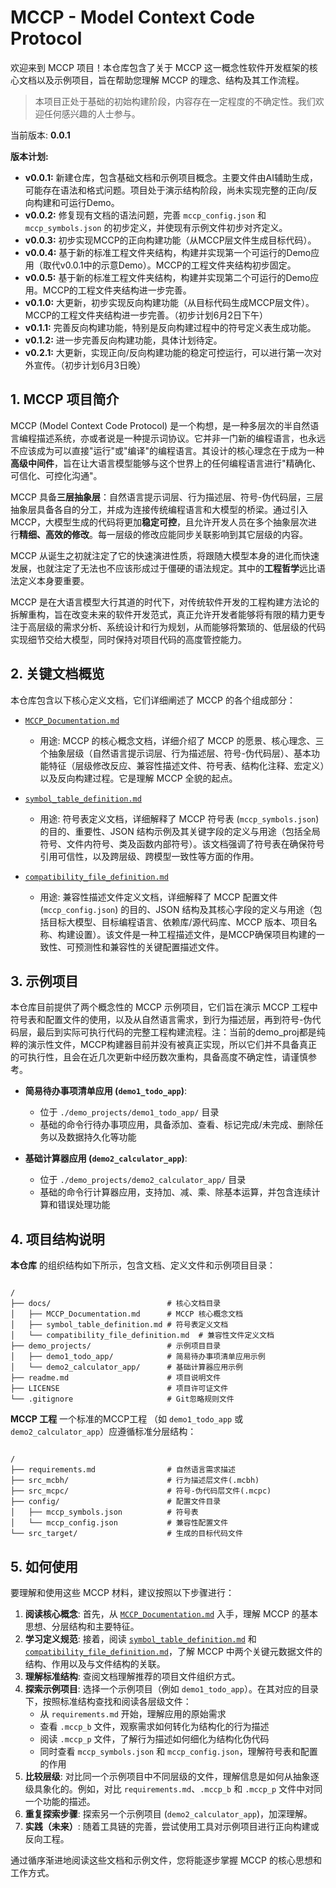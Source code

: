 # MCCP - Model Context Code Protocol

欢迎来到 MCCP 项目！本仓库包含了关于 MCCP 这一概念性软件开发框架的核心文档以及示例项目，旨在帮助您理解 MCCP 的理念、结构及其工作流程。

> 本项目正处于基础的初始构建阶段，内容存在一定程度的不确定性。我们欢迎任何感兴趣的人士参与。

当前版本: **0.0.1**

**版本计划:**

*   **v0.0.1:** 新建仓库，包含基础文档和示例项目概念。主要文件由AI辅助生成，可能存在语法和格式问题。项目处于演示结构阶段，尚未实现完整的正向/反向构建和可运行Demo。
*   **v0.0.2:** 修复现有文档的语法问题，完善 `mccp_config.json` 和 `mccp_symbols.json` 的初步定义，并使现有示例文件初步对齐定义。
*   **v0.0.3:** 初步实现MCCP的正向构建功能（从MCCP层文件生成目标代码）。
*   **v0.0.4:** 基于新的标准工程文件夹结构，构建并实现第一个可运行的Demo应用（取代v0.0.1中的示意Demo）。MCCP的工程文件夹结构初步固定。
*   **v0.0.5:** 基于新的标准工程文件夹结构，构建并实现第二个可运行的Demo应用。MCCP的工程文件夹结构进一步完善。
*   **v0.1.0:** 大更新，初步实现反向构建功能（从目标代码生成MCCP层文件）。MCCP的工程文件夹结构进一步完善。（初步计划6月2日下午）
*   **v0.1.1:** 完善反向构建功能，特别是反向构建过程中的符号定义表生成功能。
*   **v0.1.2:** 进一步完善反向构建功能，具体计划待定。
*   **v0.2.1:** 大更新，实现正向/反向构建功能的稳定可控运行，可以进行第一次对外宣传。（初步计划6月3日晚）

## 1. MCCP 项目简介

MCCP (Model Context Code Protocol) 是一个构想，是一种多层次的半自然语言编程描述系统，亦或者说是一种提示词协议。它并非一门新的编程语言，也永远不应该成为可以直接"运行"或"编译"的编程语言。其设计的核心理念在于成为一种**高级中间件**，旨在让大语言模型能够与这个世界上的任何编程语言进行"精确化、可信化、可控化沟通"。

MCCP 具备**三层抽象层**：自然语言提示词层、行为描述层、符号-伪代码层，三层抽象层具备各自的分工，并成为连接传统编程语言和大模型的桥梁。通过引入 MCCP，大模型生成的代码将更加**稳定可控**，且允许开发人员在多个抽象层次进行**精细、高效的修改**。每一层级的修改应能同步关联影响到其它层级的内容。

MCCP 从诞生之初就注定了它的快速演进性质，将跟随大模型本身的进化而快速发展，也就注定了无法也不应该形成过于僵硬的语法规定。其中的**工程哲学**远比语法定义本身要重要。

MCCP 是在大语言模型大行其道的时代下，对传统软件开发的工程构建方法论的拆解重构，旨在改变未来的软件开发范式，真正允许开发者能够将有限的精力更专注于高层级的需求分析、系统设计和行为规划，从而能够将繁琐的、低层级的代码实现细节交给大模型，同时保持对项目代码的高度管控能力。

## 2. 关键文档概览

本仓库包含以下核心定义文档，它们详细阐述了 MCCP 的各个组成部分：

*   [`MCCP_Documentation.md`](./docs/MCCP_Documentation.md)
    *   用途: MCCP 的核心概念文档，详细介绍了 MCCP 的愿景、核心理念、三个抽象层级（自然语言提示词层、行为描述层、符号-伪代码层）、基本功能特征（层级修改反应、兼容性描述文件、符号表、结构化注释、宏定义）以及反向构建过程。它是理解 MCCP 全貌的起点。

*   [`symbol_table_definition.md`](./docs/symbol_table_definition.md)
    *   用途: 符号表定义文档，详细解释了 MCCP 符号表 (`mccp_symbols.json`) 的目的、重要性、JSON 结构示例及其关键字段的定义与用途（包括全局符号、文件内符号、类及函数内部符号）。该文档强调了符号表在确保符号引用可信性，以及跨层级、跨模型一致性等方面的作用。

*   [`compatibility_file_definition.md`](./docs/compatibility_table_definition.md)
    *   用途: 兼容性描述文件定义文档，详细解释了 MCCP 配置文件 (`mccp_config.json`) 的目的、JSON 结构及其核心字段的定义与用途（包括目标大模型、目标编程语言、依赖库/源代码库、MCCP 版本、项目名称、构建设置）。该文件是一种工程描述文件，是MCCP确保项目构建的一致性、可预测性和兼容性的关键配置描述文件。

## 3. 示例项目

本仓库目前提供了两个概念性的 MCCP 示例项目，它们旨在演示 MCCP 工程中符号表和配置文件的使用，以及从自然语言需求，到行为描述层，再到符号-伪代码层，最后到实际可执行代码的完整工程构建流程。注：当前的demo_proj都是纯粹的演示性文件，MCCP构建器目前并没有被真正实现，所以它们并不具备真正的可执行性，且会在近几次更新中经历数次重构，具备高度不确定性，请谨慎参考。

*   **简易待办事项清单应用 (`demo1_todo_app`)**:
    *   位于 `./demo_projects/demo1_todo_app/` 目录
    *   基础的命令行待办事项应用，具备添加、查看、标记完成/未完成、删除任务以及数据持久化等功能
    
*   **基础计算器应用 (`demo2_calculator_app`)**:
    *   位于 `./demo_projects/demo2_calculator_app/` 目录
    *   基础的命令行计算器应用，支持加、减、乘、除基本运算，并包含连续计算和错误处理功能

## 4. 项目结构说明

**本仓库** 的组织结构如下所示，包含文档、定义文件和示例项目目录：

```

/
├── docs/                          # 核心文档目录
│   ├── MCCP_Documentation.md      # MCCP 核心概念文档
│   ├── symbol_table_definition.md # 符号表定义文档
│   └── compatibility_file_definition.md  # 兼容性文件定义文档
├── demo_projects/                 # 示例项目目录
│   ├── demo1_todo_app/            # 简易待办事项清单应用示例
│   └── demo2_calculator_app/      # 基础计算器应用示例
├── readme.md                      # 项目说明文件
├── LICENSE                        # 项目许可证文件
└── .gitignore                     # Git忽略规则文件

```

**MCCP 工程** 一个标准的MCCP工程 （如 `demo1_todo_app` 或 `demo2_calculator_app`）应遵循标准分层结构：

```

/
├── requirements.md                # 自然语言需求描述
├── src_mcbh/                      # 行为描述层文件(.mcbh)
├── src_mcpc/                      # 符号-伪代码层文件(.mcpc)
├── config/                        # 配置文件目录
│   ├── mccp_symbols.json          # 符号表
│   └── mccp_config.json           # 兼容性配置文件
└── src_target/                    # 生成的目标代码文件

```

## 5. 如何使用

要理解和使用这些 MCCP 材料，建议按照以下步骤进行：

1.  **阅读核心概念**: 首先，从 [`MCCP_Documentation.md`](./docs/MCCP_Documentation.md) 入手，理解 MCCP 的基本思想、分层结构和主要特征。
2.  **学习定义规范**: 接着，阅读 [`symbol_table_definition.md`](./docs/symbol_table_definition.md) 和 [`compatibility_file_definition.md`](./docs/compatibility_table_definition.md)，了解 MCCP 中两个关键元数据文件的结构、作用以及与文件结构的关联。
3.  **理解标准结构**: 查阅文档理解推荐的项目文件组织方式。
4.  **探索示例项目**: 选择一个示例项目（例如 `demo1_todo_app`）。在其对应的目录下，按照标准结构查找和阅读各层级文件：
    *   从 `requirements.md` 开始，理解应用的原始需求
    *   查看 `.mccp_b` 文件，观察需求如何转化为结构化的行为描述
    *   阅读 `.mccp_p` 文件，了解行为描述如何细化为结构化伪代码
    *   同时查看 `mccp_symbols.json` 和 `mccp_config.json`，理解符号表和配置的作用
5.  **比较层级**: 对比同一个示例项目中不同层级的文件，理解信息是如何从抽象逐级具象化的。例如，对比 `requirements.md`、`.mccp_b` 和 `.mccp_p` 文件中对同一个功能的描述。
6.  **重复探索步骤**: 探索另一个示例项目 (`demo2_calculator_app`)，加深理解。
7.  **实践（未来）**: 随着工具链的完善，尝试使用工具对示例项目进行正向构建或反向工程。

通过循序渐进地阅读这些文档和示例文件，您将能逐步掌握 MCCP 的核心思想和工作方式。